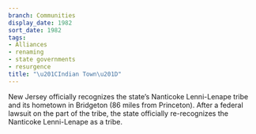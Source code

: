 ```yaml
---
branch: Communities
display_date: 1982
sort_date: 1982
tags:
- Alliances
- renaming
- state governments
- resurgence
title: "\u201CIndian Town\u201D"
---
```


New Jersey officially recognizes the state’s Nanticoke Lenni-Lenape tribe and its hometown in Bridgeton (86 miles from Princeton). After a federal lawsuit on the part of the tribe, the state officially re-recognizes the Nanticoke Lenni-Lenape as a tribe.